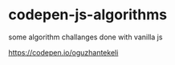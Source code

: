 # codepen-js-algorithms
some algorithm challanges done with vanilla js

https://codepen.io/oguzhantekeli
